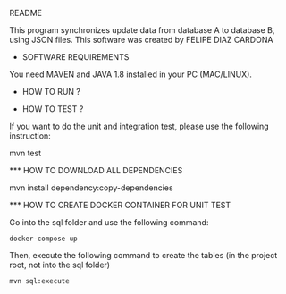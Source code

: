 README

This program synchronizes update data from database A to database B, using JSON files. This software was created by FELIPE DIAZ CARDONA

* SOFTWARE REQUIREMENTS

You need MAVEN and JAVA 1.8 installed in your PC (MAC/LINUX).

* HOW TO RUN ?


* HOW TO TEST ?

If you want to do the unit and integration test, please use the following instruction:

mvn test

*** HOW TO DOWNLOAD ALL DEPENDENCIES

mvn install dependency:copy-dependencies


*** HOW TO CREATE DOCKER CONTAINER FOR UNIT TEST

Go into the sql folder and use the following command:

    docker-compose up

Then, execute the following command to create the tables (in the project root, not into the sql folder)

    mvn sql:execute

    